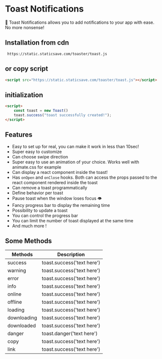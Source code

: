 # Toast Notifications



🎉 Toast Notifications allows you to add notifications to your app with ease. No more nonsense!

## Installation from cdn

```
 https://static.staticsave.com/toaster/toast.js
```
## or copy script
```html
<script src="https://static.staticsave.com/toaster/toast.js"></script>
```
## initialization 



```html
<script> 
    const toast = new Toast()
    toast.success("toast successfully created!");
</script>
```

## Features

- Easy to set up for real, you can make it work in less than 10sec!
- Super easy to customize
- Can choose swipe direction
- Super easy to use an animation of your choice. Works well with animate.css for example
- Can display a react component inside the toast!
- Has ```onOpen``` and ```onClose``` hooks. Both can access the props passed to the react component rendered inside the toast
- Can remove a toast programmatically
- Define behavior per toast
- Pause toast when the window loses focus 👁
- Fancy progress bar to display the remaining time
- Possibility to update a toast
- You can control the progress bar
- You can limit the number of toast displayed at the same time
- And much more !



## Some Methods

| Methods     | Description |
| ----------- | ----------- |
| success    | toast.success('text here')    |
| warning   | toast.success('text here')    |
| error    | toast.success('text here')    |
| info    | toast.success('text here')    |
| online    | toast.success('text here')    |
| offline    | toast.success('text here')    |
| loading   | toast.success('text here')    |
| downloading   | toast.success('text here')    |
| downloaded   | toast.success('text here')    |
| danger   | toast.danger('text here')    |
| copy    | toast.success('text here')    |
| link   | toast.success('text here')    |
